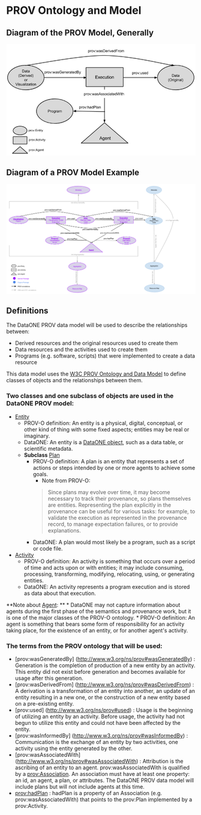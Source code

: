 PROV Ontology and Model
=======================

Diagram of the PROV Model, Generally
------------------------------------
![PROV Model Diagram](images/PROV_Annotation_Diagram.png)


Diagram of a PROV Model Example
------------------------------------
![PROV Model Diagram](images/PROV_Annotation_Diagram_Example.png)


Definitions
-----------
The DataONE PROV data model will be used to describe the relationships between:
* Derived resources and the original resources used to create them
* Data resources and the activities used to create them
* Programs (e.g. software, scripts) that were implemented to create a data resource

This data model uses the [W3C PROV Ontology and Data Model](http://www.w3.org/TR/prov-o/) to define classes of objects and the relationships between them. 

### Two classes and one subclass of objects are used in the DataONE PROV model:
* [Entity](http://www.w3.org/TR/2013/REC-prov-o-20130430/#Entity)
	* PROV-O definition: An entity is a physical, digital, conceptual, or other kind of thing with some fixed aspects; entities may be real or imaginary.
	* DataONE: An entity is a [DataONE object](http://mule1.dataone.org/ArchitectureDocs-current/overview.html), such as a data table, or scientific metadata.
	* **Subclass** [Plan](http://www.w3.org/TR/2013/REC-prov-o-20130430/#Plan)
		* PROV-O definition: A plan is an entity that represents a set of actions or steps intended by one or more agents to achieve some goals.
			* Note from PROV-O:
			> Since plans may evolve over time, it may become necessary to track their provenance, so plans themselves are entities. Representing the plan explicitly in the provenance can be useful for various tasks: for example, to validate the execution as represented in the provenance record, to manage expectation failures, or to provide explanations.
		* DataONE: A plan would most likely be a program, such as a script or code file.
* [Activity](http://www.w3.org/TR/2013/REC-prov-o-20130430/#Activity)
	* PROV-O definition: An activity is something that occurs over a period of time and acts upon or with entities; it may include consuming, processing, transforming, modifying, relocating, using, or generating entities.
	* DataONE: An activity represents a program execution and is stored as data about that execution.
	
	
**Note about [Agent](http://www.w3.org/TR/2013/REC-prov-o-20130430/#Agent): ** 
	* DataONE may not capture information about agents during the first phase of the semantics and provenance work, but it is one of the major classes of the PROV-O ontology.
	* PROV-O definition: An agent is something that bears some form of responsibility for an activity taking place, for the existence of an entity, or for another agent's activity.

		
### The terms from the PROV ontology that will be used:
   * [prov:wasGeneratedBy] (http://www.w3.org/ns/prov#wasGeneratedBy) : Generation is the completion of production of a new entity by an activity. This entity did not exist before generation and becomes available for usage after this generation.
   * [prov:wasDerivedFrom] (http://www.w3.org/ns/prov#wasDerivedFrom) : A derivation is a transformation of an entity into another, an update of an entity resulting in a new one, or the construction of a new entity based on a pre-existing entity.
   * [prov:used] (http://www.w3.org/ns/prov#used) : Usage is the beginning of utilizing an entity by an activity. Before usage, the activity had not begun to utilize this entity and could not have been affected by the entity.
   * [prov:wasInformedBy] (http://www.w3.org/ns/prov#wasInformedBy) : Communication is the exchange of an entity by two activities, one activity using the entity generated by the other.
   * [prov:wasAssociatedWith] (http://www.w3.org/ns/prov#wasAssociatedWith) : Attribution is the ascribing of an entity to an agent. prov:wasAssociatedWith is qualified by a [prov:Association](http://www.w3.org/TR/prov-dm/#term-Association). An association must have at least one property: an id, an agent, a plan, or attributes. The DataONE PROV data model will include plans but will not include agents at this time.
   * [prov:hadPlan](http://www.w3.org/ns/prov#hadPlan) : hadPlan is a property of an Association (e.g. prov:wasAssociatedWith) that points to the prov:Plan implemented by a prov:Activity.